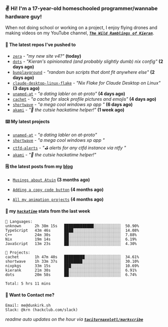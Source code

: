 ### ✌️ Hi! I'm a 17-year-old homeschooled programmer/wannabe hardware guy!

When not doing school or working on a project, I enjoy flying drones and making videos on my YouTube channel, [**_`The Wild Ramblings of Kieran`_**](https://youtube.com/@kieran.rambles).

#### 👷 The latest repos I've pushed to

- [`zera`](https://github.com/taciturnaxolotl/zera) - _"my new site v4?"_ **(today)**
- [`dots`](https://github.com/taciturnaxolotl/dots) - _"Kieran's opinionated (and probably slightly dumb) nix config"_ **(2 days ago)**
- [`bunplayground`](https://github.com/taciturnaxolotl/bunplayground) - _"random bun scripts that dont fit anywhere else"_ **(2 days ago)**
- [`claude-desktop-linux-flake`](https://github.com/k3d3/claude-desktop-linux-flake) - _"Nix Flake for Claude Desktop on Linux"_ **(3 days ago)**
- [`unamed-at`](https://github.com/taciturnaxolotl/unamed-at) - _"a dating labler on at-proto"_ **(4 days ago)**
- [`cachet`](https://github.com/taciturnaxolotl/cachet) - _"a cache for slack profile pictures and emojis"_ **(4 days ago)**
- [`shortwave`](https://github.com/taciturnaxolotl/shortwave) - _"a mega cool windows xp app "_ **(6 days ago)**
- [`akami`](https://github.com/taciturnaxolotl/akami) - _"🌷 the cutsie hackatime helper!"_ **(1 week ago)**

#### ⌨️ My latest projects

- [`unamed-at`](https://github.com/taciturnaxolotl/unamed-at) - _"a dating labler on at-proto"_
- [`shortwave`](https://github.com/taciturnaxolotl/shortwave) - _"a mega cool windows xp app "_
- [`ctfd-alerts`](https://github.com/taciturnaxolotl/ctfd-alerts) - _"⛳ alerts for any ctfd instance via ntfy "_
- [`akami`](https://github.com/taciturnaxolotl/akami) - _"🌷 the cutsie hackatime helper!"_

#### 🗒️ the latest posts from my [blog](https://dunkirk.sh)

- [`Musings about Atuin`](https://dunkirk.sh/blog/atuin/) **(3 months ago)**

- [`Adding a copy code button`](https://dunkirk.sh/blog/adding-a-copy-button/) **(4 months ago)**

- [`All my animation projects`](https://dunkirk.sh/blog/my-animations/) **(4 months ago)**



#### 📡 my [_`hackatime`_](https://waka.hackclub.com) stats from the last week

```text
💾 Languages:
unknown      2h 38m 15s   █████████████░░░░░░░░░░░░  50.90%
TypeScript   43m 46s      ████░░░░░░░░░░░░░░░░░░░░░  14.08%
C++          24m 30s      ██░░░░░░░░░░░░░░░░░░░░░░░  7.88%
Nix          19m 14s      ██░░░░░░░░░░░░░░░░░░░░░░░  6.19%
JavaScript   13m 23s      ██░░░░░░░░░░░░░░░░░░░░░░░  4.30%

💼 Projects:
cachet       1h 47m 40s   █████████░░░░░░░░░░░░░░░░  34.61%
shortwave    1h 33m 37s   ████████░░░░░░░░░░░░░░░░░  30.10%
nixpkgs      33m 15s      ███░░░░░░░░░░░░░░░░░░░░░░  10.69%
kierank      21m 30s      ██░░░░░░░░░░░░░░░░░░░░░░░  6.91%
dots         20m 58s      ██░░░░░░░░░░░░░░░░░░░░░░░  6.74%

Total: 5 hrs 11 mins
```

#### 📮 Want to Contact me?

```text
Email: me@dunkirk.sh
Slack: @krn (hackclub.com/slack)
```

_readme auto updates on the hour via [**`taciturnaxolotl/markscribe`**](https://github.com/taciturnaxolotl/markscribe)_

